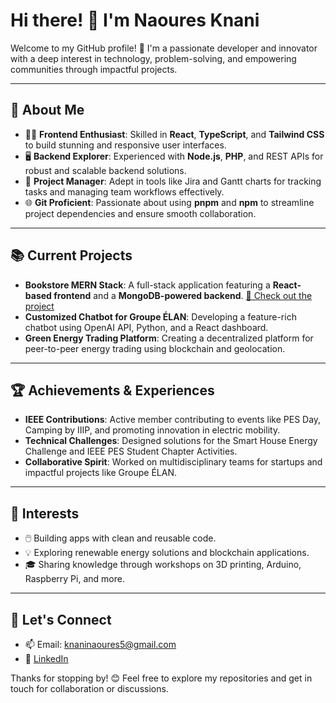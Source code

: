 # Hi there! 👋 I'm Naoures Knani

Welcome to my GitHub profile! 🚀 I'm a passionate developer and innovator with a deep interest in technology, problem-solving, and empowering communities through impactful projects.

---

## 🌟 About Me

- 👨‍💻 **Frontend Enthusiast**: Skilled in **React**, **TypeScript**, and **Tailwind CSS** to build stunning and responsive user interfaces.
- 🖥️ **Backend Explorer**: Experienced with **Node.js**, **PHP**, and REST APIs for robust and scalable backend solutions.
- 🔧 **Project Manager**: Adept in tools like Jira and Gantt charts for tracking tasks and managing team workflows effectively.
- 🌐 **Git Proficient**: Passionate about using **pnpm** and **npm** to streamline project dependencies and ensure smooth collaboration.

---

## 📚 Current Projects

- **Bookstore MERN Stack**: A full-stack application featuring a **React-based frontend** and a **MongoDB-powered backend**. [📂 Check out the project](https://github.com/YourUsername/bookstore-mern-stack)
- **Customized Chatbot for Groupe ÉLAN**: Developing a feature-rich chatbot using OpenAI API, Python, and a React dashboard.
- **Green Energy Trading Platform**: Creating a decentralized platform for peer-to-peer energy trading using blockchain and geolocation.

---

## 🏆 Achievements & Experiences

- **IEEE Contributions**: Active member contributing to events like PES Day, Camping by IIIP, and promoting innovation in electric mobility.
- **Technical Challenges**: Designed solutions for the Smart House Energy Challenge and IEEE PES Student Chapter Activities.
- **Collaborative Spirit**: Worked on multidisciplinary teams for startups and impactful projects like Groupe ÉLAN.

---

## 🌱 Interests

- 🖱️ Building apps with clean and reusable code.
- 💡 Exploring renewable energy solutions and blockchain applications.
- 🎓 Sharing knowledge through workshops on 3D printing, Arduino, Raspberry Pi, and more.

---

## 💬 Let's Connect


- 📫 Email: [knaninaoures5@gmail.com](mailto:knaninaoures5@gmail.com)
- 🔗 [LinkedIn](https://www.linkedin.com/in/naouresknani/)

Thanks for stopping by! 😊 Feel free to explore my repositories and get in touch for collaboration or discussions.
